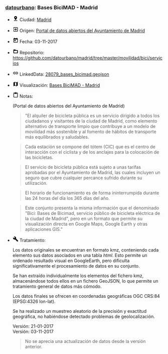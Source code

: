 ### [datourbano](https://github.com/datourbano): Bases BiciMAD - Madrid

* ![](https://raw.githubusercontent.com/datourbano/simbologia/master/_/ubicacion_18.png) Ciudad: [Madrid](https://datourbano.github.io/madrid)
* ![](https://raw.githubusercontent.com/datourbano/simbologia/master/_/origen_18.png) Origen: [Portal de datos abiertos del Ayuntamiento de Madrid](http://datos.madrid.es/portal/site/egob/menuitem.c05c1f754a33a9fbe4b2e4b284f1a5a0/?vgnextoid=f17b841a2c7d6410VgnVCM1000000b205a0aRCRD&vgnextchannel=374512b9ace9f310VgnVCM100000171f5a0aRCRD&vgnextfmt=default)
* ![](https://raw.githubusercontent.com/datourbano/simbologia/master/_/calendario_18.png) Fecha: 03-11-2017
* ![](https://raw.githubusercontent.com/datourbano/simbologia/master/_/carpeta_18.png) Repositorio: https://github.com/datourbano/madrid/tree/master/movilidad/bici/servicios
* ![](https://raw.githubusercontent.com/datourbano/simbologia/master/_/enlace_18.png) LinkedData: [28079_bases_bicimad.geojson](https://raw.githubusercontent.com/datourbano/madrid/master/movilidad/bici/servicios/28079_bases_bicimad.geojson)
* ![](https://raw.githubusercontent.com/datourbano/simbologia/master/_/mapa_18.png) Visualización: [Bases BiciMAD - Madrid](https://datourbano.github.io/madrid/movilidad/bici/servicios/28079_bases_bicimad)
* ![](https://raw.githubusercontent.com/datourbano/simbologia/master/_/notas_18.png) Notas:
  
  (Portal de datos abiertos del Ayuntamiento de Madrid)

  > "El alquiler de bicicleta pública es un servicio dirigido a todos los ciudadanos y visitantes de la ciudad de Madrid, como elemento alternativo de transporte limpio que contribuye a un modelo de movilidad más sostenible y al fomento de hábitos de transporte más equilibrados y saludables. 

  > Cada estación se compone del tótem (CIC) que es el centro de interacción con el ciclista y de los anclajes para la colocación de las bicicletas.

  > El servicio de bicicleta pública está sujeto a unas tarifas aprobadas por el Ayuntamiento de Madrid, las cuales incluyen un seguro que cubre cualquier percance sufrido durante su utilización. 

  > El horario de funcionamiento es de forma ininterrumpida durante las 24 horas del día los 365 días del año.

  > Este conjunto presenta la misma información que el denominado "Bici: Bases de Bicimad, servicio público de bicicleta eléctrica de la ciudad de Madrid", pero en un formato que permite su visualización directa en Google Maps, Google Earth y otras aplicaciones GIS."

* ![](https://raw.githubusercontent.com/datourbano/simbologia/master/_/herramienta_18.png) Tratamiento:
  
  Los datos originales se encuentran en formato kmz, conteniendo cada elemento sus datos asociados en una tabla *html*.  Esto permite un ordenado resultado visual en GoogleEarth, pero dificulta significativamente el procesamiento de datos en su conjunto.

  Se han extraído individualmente los elementos del fichero kmz, almacenándose todos ellos en un fichero GeoJSON, lo que permite un tratamiento general de datos más cómodo.

  Los datos finales se ofrecen en coordenadas geográficas OGC CRS:84 (EPSG:4326 lon-lat).

  Se ha realizado un muestreo aleatorio de la precisión y exactitud geográfica, no habiéndose detectado problemas de geolocalización.
  
  Versión: 21-01-2017  
  Versión: 03-11-2017  
  >No se aprecia una actualización de datos desde la versión anterior.  